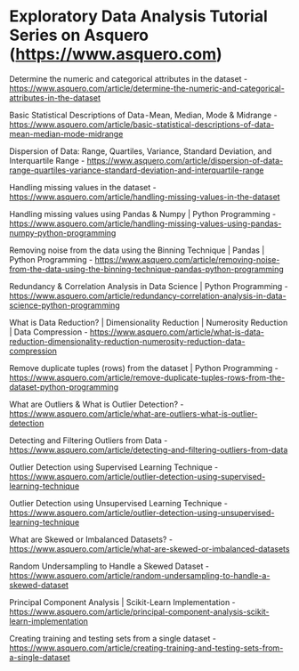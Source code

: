 # Exploratory Data Analysis Tutorial Series on Asquero (https://www.asquero.com)

Determine the numeric and categorical attributes in the dataset - https://www.asquero.com/article/determine-the-numeric-and-categorical-attributes-in-the-dataset

Basic Statistical Descriptions of Data - Mean, Median, Mode & Midrange - https://www.asquero.com/article/basic-statistical-descriptions-of-data-mean-median-mode-midrange

Dispersion of Data: Range, Quartiles, Variance, Standard Deviation, and Interquartile Range - https://www.asquero.com/article/dispersion-of-data-range-quartiles-variance-standard-deviation-and-interquartile-range

Handling missing values in the dataset - https://www.asquero.com/article/handling-missing-values-in-the-dataset

Handling missing values using Pandas & Numpy | Python Programming - https://www.asquero.com/article/handling-missing-values-using-pandas-numpy-python-programming

Removing noise from the data using the Binning Technique | Pandas | Python Programming - https://www.asquero.com/article/removing-noise-from-the-data-using-the-binning-technique-pandas-python-programming

Redundancy & Correlation Analysis in Data Science | Python Programming - https://www.asquero.com/article/redundancy-correlation-analysis-in-data-science-python-programming

What is Data Reduction? | Dimensionality Reduction | Numerosity Reduction | Data Compression - https://www.asquero.com/article/what-is-data-reduction-dimensionality-reduction-numerosity-reduction-data-compression

Remove duplicate tuples (rows) from the dataset | Python Programming - https://www.asquero.com/article/remove-duplicate-tuples-rows-from-the-dataset-python-programming

What are Outliers & What is Outlier Detection? - https://www.asquero.com/article/what-are-outliers-what-is-outlier-detection

Detecting and Filtering Outliers from Data - https://www.asquero.com/article/detecting-and-filtering-outliers-from-data

Outlier Detection using Supervised Learning Technique - https://www.asquero.com/article/outlier-detection-using-supervised-learning-technique

Outlier Detection using Unsupervised Learning Technique - https://www.asquero.com/article/outlier-detection-using-unsupervised-learning-technique

What are Skewed or Imbalanced Datasets? - https://www.asquero.com/article/what-are-skewed-or-imbalanced-datasets

Random Undersampling to Handle a Skewed Dataset - https://www.asquero.com/article/random-undersampling-to-handle-a-skewed-dataset

Principal Component Analysis | Scikit-Learn Implementation - https://www.asquero.com/article/principal-component-analysis-scikit-learn-implementation

Creating training and testing sets from a single dataset - https://www.asquero.com/article/creating-training-and-testing-sets-from-a-single-dataset
